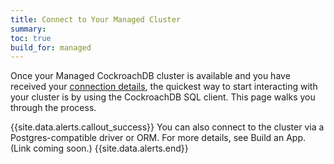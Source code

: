 ```yaml
---
title: Connect to Your Managed Cluster
summary:
toc: true
build_for: managed
---
```


Once your Managed CockroachDB cluster is available and you have received your [connection details](managed-sign-up-for-a-cluster.html#connection-details), the quickest way to start interacting with your cluster is by using the CockroachDB SQL client. This page walks you through the process.

{{site.data.alerts.callout_success}}
You can also connect to the cluster via a Postgres-compatible driver or ORM. For more details, see Build an App. (Link coming soon.)
{{site.data.alerts.end}}
